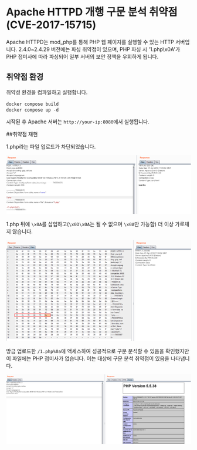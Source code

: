 # Apache HTTPD 개행 구문 분석 취약점(CVE-2017-15715)

Apache HTTPD는 mod_php를 통해 PHP 웹 페이지를 실행할 수 있는 HTTP 서버입니다. 2.4.0~2.4.29 버전에는 파싱 취약점이 있으며, PHP 파싱 시 '1.php\x0A'가 PHP 접미사에 따라 파싱되어 일부 서버의 보안 정책을 우회하게 됩니다.

## 취약점 환경

취약성 환경을 컴파일하고 실행합니다.

```
docker compose build
docker compose up -d
```

시작된 후 Apache 서버는 `http://your-ip:8080`에서 실행됩니다.

##취약점 재현

1.php라는 파일 업로드가 차단되었습니다.

![](1.png)

1.php 뒤에 `\x0A`를 삽입하고(`\x0D\x0A`는 될 수 없으며 `\x0A`만 가능함) 더 이상 가로채지 않습니다.

![](2.png)

방금 업로드한 `/1.php%0a`에 액세스하여 성공적으로 구문 분석할 수 있음을 확인했지만 이 파일에는 PHP 접미사가 없습니다. 이는 대상에 구문 분석 취약점이 있음을 나타냅니다.

![](3.png)